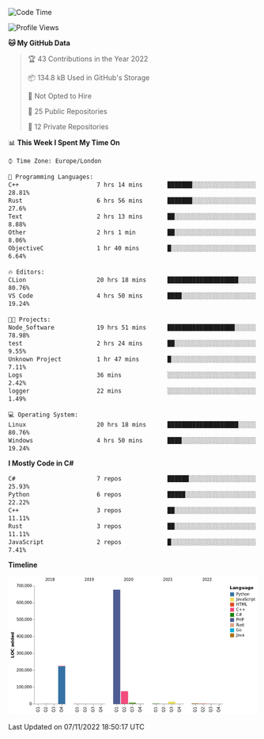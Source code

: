 <!--START_SECTION:waka-->
![Code Time](http://img.shields.io/badge/Code%20Time-375%20hrs%2042%20mins-blue)

![Profile Views](http://img.shields.io/badge/Profile%20Views-0-blue)

**🐱 My GitHub Data** 

> 🏆 43 Contributions in the Year 2022
 > 
> 📦 134.8 kB Used in GitHub's Storage 
 > 
> 🚫 Not Opted to Hire
 > 
> 📜 25 Public Repositories 
 > 
> 🔑 12 Private Repositories  
 > 
📊 **This Week I Spent My Time On** 

```text
⌚︎ Time Zone: Europe/London

💬 Programming Languages: 
C++                      7 hrs 14 mins       ███████░░░░░░░░░░░░░░░░░░   28.81% 
Rust                     6 hrs 56 mins       ███████░░░░░░░░░░░░░░░░░░   27.6% 
Text                     2 hrs 13 mins       ██░░░░░░░░░░░░░░░░░░░░░░░   8.88% 
Other                    2 hrs 1 min         ██░░░░░░░░░░░░░░░░░░░░░░░   8.06% 
ObjectiveC               1 hr 40 mins        █░░░░░░░░░░░░░░░░░░░░░░░░   6.64%

🔥 Editors: 
CLion                    20 hrs 18 mins      ████████████████████░░░░░   80.76% 
VS Code                  4 hrs 50 mins       ████░░░░░░░░░░░░░░░░░░░░░   19.24%

🐱‍💻 Projects: 
Node_Software            19 hrs 51 mins      ███████████████████░░░░░░   78.98% 
test                     2 hrs 24 mins       ██░░░░░░░░░░░░░░░░░░░░░░░   9.55% 
Unknown Project          1 hr 47 mins        █░░░░░░░░░░░░░░░░░░░░░░░░   7.11% 
Logs                     36 mins             ░░░░░░░░░░░░░░░░░░░░░░░░░   2.42% 
logger                   22 mins             ░░░░░░░░░░░░░░░░░░░░░░░░░   1.49%

💻 Operating System: 
Linux                    20 hrs 18 mins      ████████████████████░░░░░   80.76% 
Windows                  4 hrs 50 mins       ████░░░░░░░░░░░░░░░░░░░░░   19.24%

```

**I Mostly Code in C#** 

```text
C#                       7 repos             ██████░░░░░░░░░░░░░░░░░░░   25.93% 
Python                   6 repos             █████░░░░░░░░░░░░░░░░░░░░   22.22% 
C++                      3 repos             ██░░░░░░░░░░░░░░░░░░░░░░░   11.11% 
Rust                     3 repos             ██░░░░░░░░░░░░░░░░░░░░░░░   11.11% 
JavaScript               2 repos             █░░░░░░░░░░░░░░░░░░░░░░░░   7.41%

```


**Timeline**

![Chart not found](https://raw.githubusercontent.com/Jirubizu/Jirubizu/master/charts/bar_graph.png) 


 Last Updated on 07/11/2022 18:50:17 UTC
<!--END_SECTION:waka-->